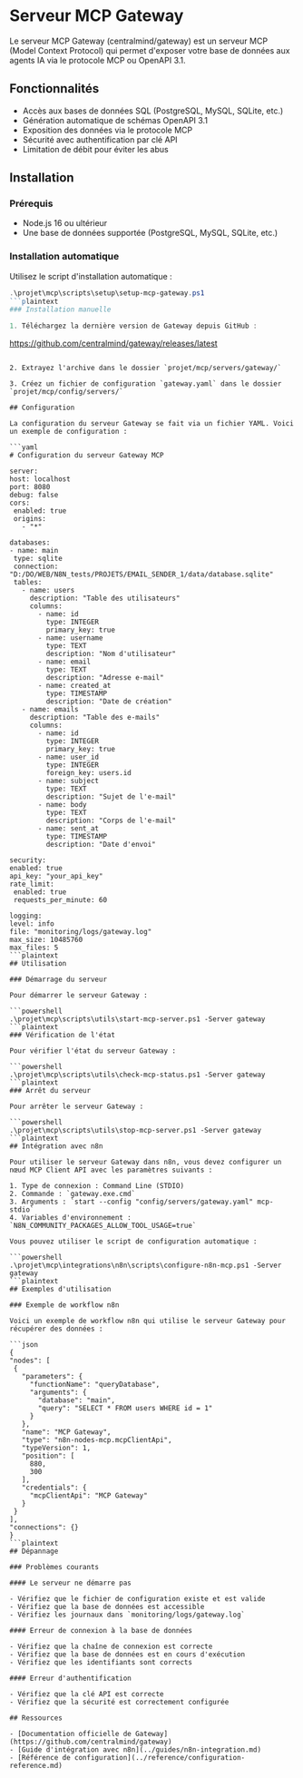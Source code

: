 # Serveur MCP Gateway

Le serveur MCP Gateway (centralmind/gateway) est un serveur MCP (Model Context Protocol) qui permet d'exposer votre base de données aux agents IA via le protocole MCP ou OpenAPI 3.1.

## Fonctionnalités

- Accès aux bases de données SQL (PostgreSQL, MySQL, SQLite, etc.)
- Génération automatique de schémas OpenAPI 3.1
- Exposition des données via le protocole MCP
- Sécurité avec authentification par clé API
- Limitation de débit pour éviter les abus

## Installation

### Prérequis

- Node.js 16 ou ultérieur
- Une base de données supportée (PostgreSQL, MySQL, SQLite, etc.)

### Installation automatique

Utilisez le script d'installation automatique :

```powershell
.\projet\mcp\scripts\setup\setup-mcp-gateway.ps1
```plaintext
### Installation manuelle

1. Téléchargez la dernière version de Gateway depuis GitHub :
   ```
   https://github.com/centralmind/gateway/releases/latest
   ```

2. Extrayez l'archive dans le dossier `projet/mcp/servers/gateway/`

3. Créez un fichier de configuration `gateway.yaml` dans le dossier `projet/mcp/config/servers/`

## Configuration

La configuration du serveur Gateway se fait via un fichier YAML. Voici un exemple de configuration :

```yaml
# Configuration du serveur Gateway MCP

server:
  host: localhost
  port: 8080
  debug: false
  cors:
    enabled: true
    origins:
      - "*"

databases:
  - name: main
    type: sqlite
    connection: "D:/DO/WEB/N8N_tests/PROJETS/EMAIL_SENDER_1/data/database.sqlite"
    tables:
      - name: users
        description: "Table des utilisateurs"
        columns:
          - name: id
            type: INTEGER
            primary_key: true
          - name: username
            type: TEXT
            description: "Nom d'utilisateur"
          - name: email
            type: TEXT
            description: "Adresse e-mail"
          - name: created_at
            type: TIMESTAMP
            description: "Date de création"
      - name: emails
        description: "Table des e-mails"
        columns:
          - name: id
            type: INTEGER
            primary_key: true
          - name: user_id
            type: INTEGER
            foreign_key: users.id
          - name: subject
            type: TEXT
            description: "Sujet de l'e-mail"
          - name: body
            type: TEXT
            description: "Corps de l'e-mail"
          - name: sent_at
            type: TIMESTAMP
            description: "Date d'envoi"

security:
  enabled: true
  api_key: "your_api_key"
  rate_limit:
    enabled: true
    requests_per_minute: 60

logging:
  level: info
  file: "monitoring/logs/gateway.log"
  max_size: 10485760
  max_files: 5
```plaintext
## Utilisation

### Démarrage du serveur

Pour démarrer le serveur Gateway :

```powershell
.\projet\mcp\scripts\utils\start-mcp-server.ps1 -Server gateway
```plaintext
### Vérification de l'état

Pour vérifier l'état du serveur Gateway :

```powershell
.\projet\mcp\scripts\utils\check-mcp-status.ps1 -Server gateway
```plaintext
### Arrêt du serveur

Pour arrêter le serveur Gateway :

```powershell
.\projet\mcp\scripts\utils\stop-mcp-server.ps1 -Server gateway
```plaintext
## Intégration avec n8n

Pour utiliser le serveur Gateway dans n8n, vous devez configurer un nœud MCP Client API avec les paramètres suivants :

1. Type de connexion : Command Line (STDIO)
2. Commande : `gateway.exe.cmd`
3. Arguments : `start --config "config/servers/gateway.yaml" mcp-stdio`
4. Variables d'environnement : `N8N_COMMUNITY_PACKAGES_ALLOW_TOOL_USAGE=true`

Vous pouvez utiliser le script de configuration automatique :

```powershell
.\projet\mcp\integrations\n8n\scripts\configure-n8n-mcp.ps1 -Server gateway
```plaintext
## Exemples d'utilisation

### Exemple de workflow n8n

Voici un exemple de workflow n8n qui utilise le serveur Gateway pour récupérer des données :

```json
{
  "nodes": [
    {
      "parameters": {
        "functionName": "queryDatabase",
        "arguments": {
          "database": "main",
          "query": "SELECT * FROM users WHERE id = 1"
        }
      },
      "name": "MCP Gateway",
      "type": "n8n-nodes-mcp.mcpClientApi",
      "typeVersion": 1,
      "position": [
        880,
        300
      ],
      "credentials": {
        "mcpClientApi": "MCP Gateway"
      }
    }
  ],
  "connections": {}
}
```plaintext
## Dépannage

### Problèmes courants

#### Le serveur ne démarre pas

- Vérifiez que le fichier de configuration existe et est valide
- Vérifiez que la base de données est accessible
- Vérifiez les journaux dans `monitoring/logs/gateway.log`

#### Erreur de connexion à la base de données

- Vérifiez que la chaîne de connexion est correcte
- Vérifiez que la base de données est en cours d'exécution
- Vérifiez que les identifiants sont corrects

#### Erreur d'authentification

- Vérifiez que la clé API est correcte
- Vérifiez que la sécurité est correctement configurée

## Ressources

- [Documentation officielle de Gateway](https://github.com/centralmind/gateway)
- [Guide d'intégration avec n8n](../guides/n8n-integration.md)
- [Référence de configuration](../reference/configuration-reference.md)

